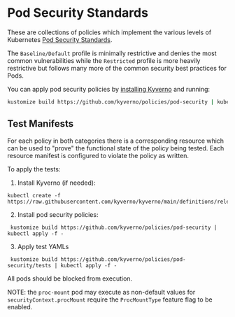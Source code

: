 # Pod Security Standards

These are collections of policies which implement the various levels of Kubernetes [Pod Security Standards](https://kubernetes.io/docs/concepts/security/pod-security-standards/). 

The `Baseline/Default` profile is minimally restrictive and denies the most common vulnerabilities while the `Restricted` profile is more heavily restrictive but follows many more of the common security best practices for Pods.

You can apply pod security policies by [installing Kyverno](https://kyverno.io/docs/installation/) and running:

```sh
kustomize build https://github.com/kyverno/policies/pod-security | kubectl apply -f -
```

## Test Manifests

For each policy in both categories there is a corresponding resource which can be used to "prove" the functional state of the policy being tested. Each resource manifest is configured to violate the policy as written. 

To apply the tests:

1. Install Kyverno (if needed):

```shell
kubectl create -f https://raw.githubusercontent.com/kyverno/kyverno/main/definitions/release/install.yaml
```

2. Install pod security policies:

```shell
 kustomize build https://github.com/kyverno/policies/pod-security | kubectl apply -f -
```

3. Apply test YAMLs

```shell
 kustomize build https://github.com/kyverno/policies/pod-security/tests | kubectl apply -f -
```

All pods should be blocked from execution.

NOTE: the `proc-mount` pod may execute as non-default values for `securityContext.procMount` require the `ProcMountType` feature flag to be enabled.
